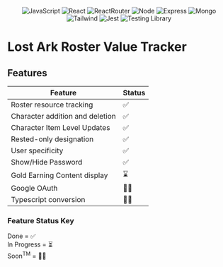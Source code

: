 <div align='center'>

![JavaScript](https://img.shields.io/badge/javascript-%23323330.svg?style=for-the-badge&logo=javascript&logoColor=%23F7DF1E)
![React](https://img.shields.io/badge/react-%2320232a.svg?style=for-the-badge&logo=react&logoColor=%2361DAFB)
![ReactRouter](https://img.shields.io/badge/React_Router-CA4245?style=for-the-badge&logo=react-router&logoColor=white)
![Node](https://img.shields.io/badge/-node-339933?style=for-the-badge&logo=node.js&logoColor=white)
![Express](https://img.shields.io/badge/express-%23404d59.svg?style=for-the-badge&logo=express&logoColor=%2361DAFB)
![Mongo](https://img.shields.io/badge/MongoDB-4EA94B?style=for-the-badge&logo=mongodb&logoColor=white)
![Tailwind](https://img.shields.io/badge/Tailwind_CSS-38B2AC?style=for-the-badge&logo=tailwind-css&logoColor=white)
![Jest](https://img.shields.io/badge/Jest-323330?style=for-the-badge&logo=Jest&logoColor=white)
![Testing Library](https://img.shields.io/badge/testing%20library-323330?style=for-the-badge&logo=testing-library&logoColor=red)

</div>

# Lost Ark Roster Value Tracker

## Features

| Feature                         | Status |
| ------------------------------- | ------ |
| Roster resource tracking        | ✅     |
| Character addition and deletion | ✅     |
| Character Item Level Updates    | ✅     |
| Rested-only designation         | ✅     |
| User specificity                | ✅     |
| Show/Hide Password              | ✅     |
| Gold Earning Content display    | ⌛️     |
| Google OAuth                    | 🙏🏾     |
| Typescript conversion           | 🙏🏾     |

### Feature Status Key

Done = ✅
<br>
In Progress = ⏳
<br>
Soon<sup>TM</sup> = 🙏🏾
